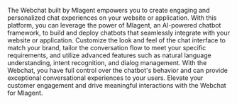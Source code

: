 The Webchat built by Mlagent empowers you to create engaging and personalized chat experiences on your website or application. With this platform, you can leverage the power of Mlagent, an AI-powered chatbot framework, to build and deploy chatbots that seamlessly integrate with your website or application. Customize the look and feel of the chat interface to match your brand, tailor the conversation flow to meet your specific requirements, and utilize advanced features such as natural language understanding, intent recognition, and dialog management. With the Webchat, you have full control over the chatbot's behavior and can provide exceptional conversational experiences to your users. Elevate your customer engagement and drive meaningful interactions with the Webchat for Mlagent.
